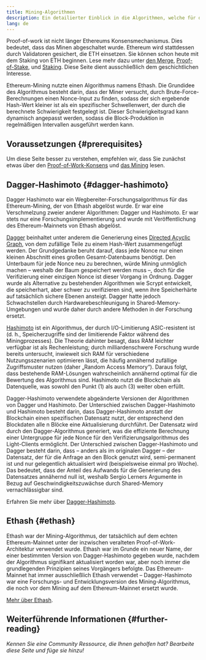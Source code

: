 ```yaml
---
title: Mining-Algorithmen
description: Ein detailierter Einblick in die Algorithmen, welche für das Ethereum-Mining eingesetzt werden.
lang: de
---
```


<Alert variant="update">
<Emoji text=":wave:" className="text-4xl"/>
<AlertContent>
<AlertDescription>
Proof-of-work ist nicht länger Ethereums Konsensmechanismus. Dies bedeutet, dass das Minen abgeschaltet wurde. Ethereum wird stattdessen durch Validatoren gesichert, die ETH einsetzen. Sie können schon heute mit dem Staking von ETH beginnen. Lese mehr dazu unter <a href='/roadmap/merge/'>den Merge</a>, <a href='/developers/docs/consensus-mechanisms/pos/'>Proof-of-Stake</a>, und <a href='/staking/'>Staking</a>. Diese Seite dient ausschließlich dem geschichtlichen Interesse.
</AlertDescription>
</AlertContent>
</Alert>

Ethereum-Mining nutzte einen Algorithmus namens Ethash. Die Grundidee des Algorithmus besteht darin, dass der Miner versucht, durch Brute-Force-Berechnungen einen Nonce-Input zu finden, sodass der sich ergebende Hash-Wert kleiner ist als ein spezifischer Schwellenwert, der durch die berechnete Schwierigkeit festgelegt ist. Dieser Schwierigkeitsgrad kann dynamisch angepasst werden, sodass die Block-Produktion in regelmäßigen Intervallen ausgeführt werden kann.

## Voraussetzungen {#prerequisites}

Um diese Seite besser zu verstehen, empfehlen wir, dass Sie zunächst etwas über den [Proof-of-Work-Konsens](/developers/docs/consensus-mechanisms/pow) und [das Mining](/developers/docs/consensus-mechanisms/pow/mining) lesen.

## Dagger-Hashimoto {#dagger-hashimoto}

Dagger Hashimoto war ein Wegbereiter-Forschungsalgorithmus für das Ethereum-Mining, der von Ethash abgelöst wurde. Er war eine Verschmelzung zweier anderer Algorithmen: Dagger und Hashimoto. Er war stets nur eine Forschungsimplementierung und wurde mit Veröffentlichung des Ethereum-Mainnets von Ethash abgelöst.

[Dagger](http://www.hashcash.org/papers/dagger.html) beinhaltet unter anderem die Generierung eines [Directed Acyclic Graph](https://en.wikipedia.org/wiki/Directed_acyclic_graph), von dem zufällige Teile zu einem Hash-Wert zusammengefügt werden. Der Grundgedanke beruht darauf, dass jede Nonce nur einen kleinen Abschnitt eines großen Gesamt-Datenbaums benötigt. Den Unterbaum für jede Nonce neu zu berechnen, würde Mining unmöglich machen – weshalb der Baum gespeichert werden muss –, doch für die Verifizierung einer einzigen Nonce ist dieser Vorgang in Ordnung. Dagger wurde als Alternative zu bestehenden Algorithmen wie Scrypt entwickelt, die speicherhart, aber schwer zu verifizieren sind, wenn ihre Speicherhärte auf tatsächlich sichere Ebenen ansteigt. Dagger hatte jedoch Schwachstellen durch Hardwarebeschleunigung in Shared-Memory-Umgebungen und wurde daher durch andere Methoden in der Forschung ersetzt.

[Hashimoto](http://diyhpl.us/%7Ebryan/papers2/bitcoin/meh/hashimoto.pdf) ist ein Algorithmus, der durch I/O-Limitierung ASIC-resistent ist (d. h., Speicherzugriffe sind der limitierende Faktor während des Miningprozesses). Die Theorie dahinter besagt, dass RAM leichter verfügbar ist als Rechenleistung; durch milliardenschwere Forschung wurde bereits untersucht, inwieweit sich RAM für verschiedene Nutzungsszenarien optimieren lässt, die häufig annähernd zufällige Zugriffsmuster nutzen (daher „Random Access Memory“). Daraus folgt, dass bestehende RAM-Lösungen wahrscheinlich annähernd optimal für die Bewertung des Algorithmus sind. Hashimoto nutzt die Blockchain als Datenquelle, was sowohl den Punkt (1) als auch (3) weiter oben erfüllt.

Dagger-Hashimoto verwendete abgeänderte Versionen der Algorithmen von Dagger und Hashimoto. Der Unterschied zwischen Dagger-Hashimoto und Hashimoto besteht darin, dass Dagger-Hashimoto anstatt der Blockchain einen spezifischen Datensatz nutzt, der entsprechend den Blockdaten alle n Blöcke eine Aktualisierung durchführt. Der Datensatz wird durch den Dagger-Algorithmus generiert, was die effiziente Berechnung einer Untergruppe für jede Nonce für den Verifizierungsalgorithmus des Light-Clients ermöglicht. Der Unterschied zwischen Dagger-Hashimoto und Dagger besteht darin, dass – anders als im originalen Dagger – der Datensatz, der für die Anfrage an den Block genutzt wird, semi-permanent ist und nur gelegentlich aktualisiert wird (beispielsweise einmal pro Woche). Das bedeutet, dass der Anteil des Aufwands für die Generierung des Datensatzes annähernd null ist, weshalb Sergio Lerners Argumente in Bezug auf Geschwindigkeitszuwächse durch Shared-Memory vernachlässigbar sind.

Erfahren Sie mehr über [Dagger-Hashimoto](/developers/docs/consensus-mechanisms/pow/mining/mining-algorithms/dagger-hashimoto).

## Ethash {#ethash}

Ethash war der Mining-Algorithmus, der tatsächlich auf dem echten Ethereum-Mainnet unter der inzwischen veralteten Proof-of-Work-Architektur verwendet wurde. Ethash war im Grunde ein neuer Name, der einer bestimmten Version von Dagger-Hashimoto gegeben wurde, nachdem der Algorithmus signifikant aktualisiert worden war, aber noch immer die grundlegenden Prinzipien seines Vorgängers befolgte. Das Ethereum-Mainnet hat immer ausschließlich Ethash verwendet – Dagger-Hashimoto war eine Forschungs- und Entwicklungsversion des Mining-Algorithmus, die noch vor dem Mining auf dem Ethereum-Mainnet ersetzt wurde.

[Mehr über Ethash](/developers/docs/consensus-mechanisms/pow/mining/mining-algorithms/ethash).

## Weiterführende Informationen {#further-reading}

_Kennen Sie eine Community Ressource, die Ihnen geholfen hat? Bearbeite diese Seite und füge sie hinzu!_
